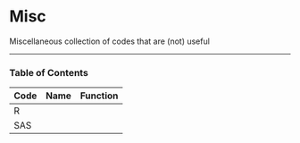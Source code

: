 # Misc
Miscellaneous collection of codes that are (not) useful 

----------------------------------------------------------
### Table of Contents

 | Code     | Name     |Function|
 | -------- | -------- |--------|
 | R        |          |        |
 | SAS      |          |        |
